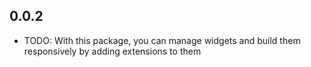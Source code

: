 ## 0.0.2

* TODO: With this package, you can manage widgets and build them responsively by adding extensions to them
